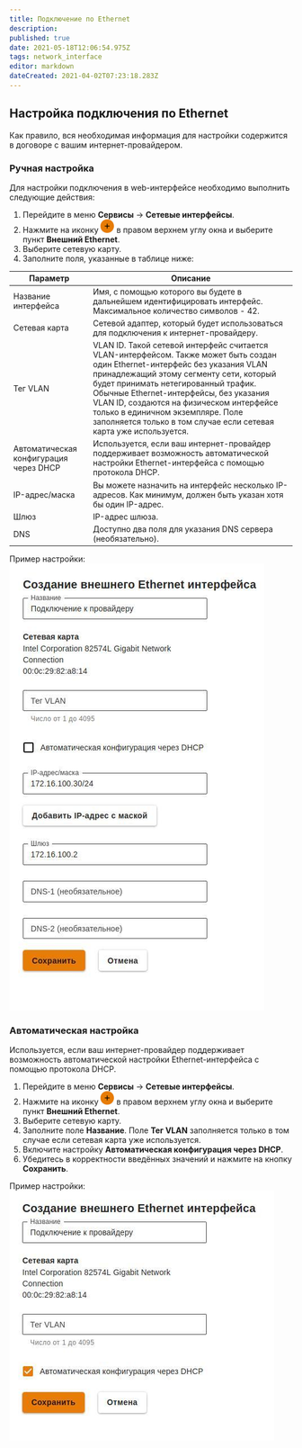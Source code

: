 ```yaml
---
title: Подключение по Ethernet
description: 
published: true
date: 2021-05-18T12:06:54.975Z
tags: network_interface
editor: markdown
dateCreated: 2021-04-02T07:23:18.283Z
---
```


## Настройка подключения по Ethernet
Как правило, вся необходимая информация для настройки содержится в договоре с вашим интернет-провайдером.
### Ручная настройка
Для настройки подключения в web-интерфейсе необходимо выполнить следующие действия:
1. Перейдите в меню **Сервисы** -> **Сетевые интерфейсы**.
2. Нажмите на иконку ![ok_with_icon.png](/ok_with_icon.png) в правом верхнем углу окна и выберите пункт **Внешний Ethernet**.
3. Выберите сетевую карту.
4. Заполните поля, указанные в таблице ниже:

| Параметр                               | Описание                                                                                                                                |
|----------------------------------------|-----------------------------------------------------------------------------------------------------------------------------------------|
| Название интерфейса                    | Имя, с помощью которого вы будете в дальнейшем идентифицировать интерфейс. Максимальное количество символов - 42.    |
| Сетевая карта                          | Сетевой адаптер, который будет использоваться для подключения к интернет-провайдеру.                                 |
| Тег VLAN                               | VLAN ID. Такой сетевой интерфейс считается VLAN-интерфейсом. Также может быть создан один Ethernet-интерфейс без указания VLAN принадлежащий этому сегменту сети, который будет принимать нетегированный трафик. Обычные Ethernet-интерфейсы, без указания VLAN ID, создаются на физическом интерфейсе только в единичном экземпляре. Поле заполняется только в том случае если сетевая карта уже используется.                                                                                                     |
| Автоматическая конфигурация через DHCP | Используется, если ваш интернет-провайдер поддерживает возможность автоматической настройки Ethernet-интерфейса с помощью протокола DHCP. |
| IP-адрес/маска                         | Вы можете назначить на интерфейс несколько IP-адресов. Как минимум, должен быть указан хотя бы один IP-адрес.                           |
| Шлюз                                   | IP-адрес шлюза.                                                                                                                 |
| DNS                                    | Доступно два поля для указания DNS сервера (необязательно).                                                                                         |

Пример настройки:
![создание_внешнего_ethernet.jpg](/настройка/создание_внешнего_ethernet.jpg)
### Автоматическая настройка
Используется, если ваш интернет-провайдер поддерживает возможность автоматической настройки Ethernet-интерфейса с помощью протокола DHCP.
1. Перейдите в меню **Сервисы** -> **Сетевые интерфейсы**.
2. Нажмите на иконку ![ok_with_icon.png](/ok_with_icon.png) в правом верхнем углу окна и выберите пункт **Внешний Ethernet**.
3. Выберите сетевую карту.
4. Заполните поле **Название**. Поле **Тег VLAN** заполняется только в том случае если сетевая карта уже используется.
5. Включите настройку **Автоматическая конфигурация через DHCP**.
6. Убедитесь в корректности введённых значений и нажмите на кнопку **Сохранить**.

Пример настройки:
![внешний_ethernet_dhcp.jpg](/настройка/внешний_ethernet_dhcp.jpg)